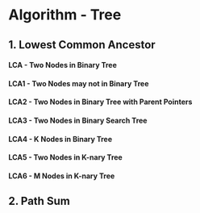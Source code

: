 # Algorithm - Tree

## 1. Lowest Common Ancestor
#### LCA - Two Nodes in Binary Tree
#### LCA1 - Two Nodes may not in Binary Tree
#### LCA2 - Two Nodes in Binary Tree with Parent Pointers
#### LCA3 - Two Nodes in Binary Search Tree
#### LCA4 - K Nodes in Binary Tree
#### LCA5 - Two Nodes in K-nary Tree
#### LCA6 - M Nodes in K-nary Tree

## 2. Path Sum
